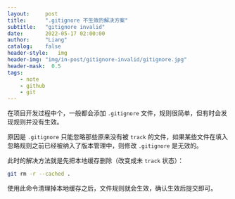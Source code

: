 ```yaml
---
layout:     post
title:      ".gitignore 不生效的解决方案"
subtitle:   "gitignore invalid"
date:       2022-05-17 02:00:00
author:     "Liang"
catalog:    false
header-style:   img
header-img: "img/in-post/gitignore-invalid/gitignore.jpg"
header-mask:  0.5
tags:
    - note
    - github
    - git
---
```


在项目开发过程中个，一般都会添加 `.gitignore` 文件，规则很简单，但有时会发现规则并没有生效。

原因是 `.gitignore` 只能忽略那些原来没有被 `track` 的文件，如果某些文件在填入忽略规则之前已经被纳入了版本管理中，则修改 `.gitignore` 是无效的。

此时的解决方法就是先把本地缓存删除（改变成未 `track` 状态）：

```bash
git rm -r --cached .
```

使用此命令清理掉本地缓存之后，文件规则就会生效，确认生效后提交即可。